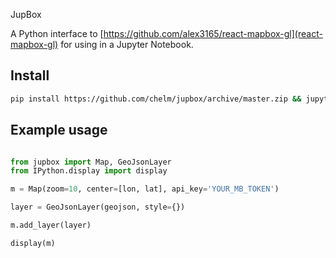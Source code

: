 JupBox

A Python interface to [https://github.com/alex3165/react-mapbox-gl](react-mapbox-gl) for using in a Jupyter Notebook. 

## Install

```bash
pip install https://github.com/chelm/jupbox/archive/master.zip && jupyter nbextension enable --py jupbox
```

## Example usage 

```python

from jupbox import Map, GeoJsonLayer
from IPython.display import display

m = Map(zoom=10, center=[lon, lat], api_key='YOUR_MB_TOKEN')

layer = GeoJsonLayer(geojson, style={})

m.add_layer(layer)

display(m)
```
